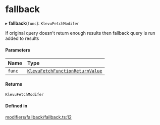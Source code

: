 # fallback
      
▸ **fallback**(`func`): `KlevuFetchModifer`

If original query doesn't return enough results then fallback query is run added to results

#### Parameters

| Name | Type |
| :------ | :------ |
| `func` | [`KlevuFetchFunctionReturnValue`](klevufetchfunctionreturnvalue.md) |

#### Returns

`KlevuFetchModifer`

#### Defined in

[modifiers/fallback/fallback.ts:12](https://github.com/klevultd/frontend-sdk/blob/1b37b18/packages/klevu-core/src/modifiers/fallback/fallback.ts#L12)

